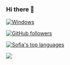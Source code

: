 ### Hi there 👋

[![Windows](https://svgshare.com/i/ZhY.svg)](https://svgshare.com/i/ZhY.svg)

[![GitHub followers](https://img.shields.io/github/followers/Naereen.svg?style=social&label=Follow&maxAge=2592000)](https://github.com/slopezalvas?tab=followers)

[![Sofia's top languages](https://github-readme-stats.vercel.app/api/top-langs/?username=Naereen&theme=blue-green)](https://github.com/slopezalvas/github-readme-stats)

![](https://dcbadge.vercel.app/api/shield/345660094467276800)
<!--
**slopezalvas/slopezalvas** is a ✨ _special_ ✨ repository because its `README.md` (this file) appears on your GitHub profile.

Here are some ideas to get you started:

- 🔭 I’m currently working on ...
- 🌱 I’m currently learning ...
- 👯 I’m looking to collaborate on ...
- 🤔 I’m looking for help with ...
- 💬 Ask me about ...
- 📫 How to reach me: ...
- 😄 Pronouns: ...
- ⚡ Fun fact: ...
-->
